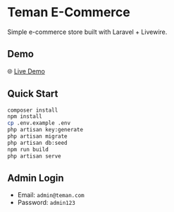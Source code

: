 # Teman E-Commerce

Simple e-commerce store built with Laravel + Livewire.

## Demo
🌐 [Live Demo](https://teman-ecommerce-production.up.railway.app/)

## Quick Start
```bash
composer install
npm install
cp .env.example .env
php artisan key:generate
php artisan migrate
php artisan db:seed
npm run build
php artisan serve
```

## Admin Login
- Email: `admin@teman.com`
- Password: `admin123`
